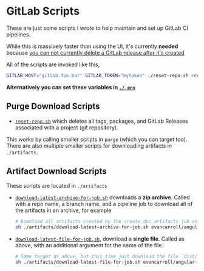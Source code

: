 GitLab Scripts
====

These are just some scripts I wrote to help maintain and set up GitLab CI
pipelines.

While this is massively faster than using the UI, it's currently **needed**
because [you can not currently delete a GitLab release after it's
created](https://stackoverflow.com/q/54418978/124486)

All of the scripts are invoked like this,

```sh
GITLAB_HOST="gitlab.foo.bar" GITLAB_TOKEN="mytoken" ./reset-repo.sh <repo>
```

**Alternatively you can set these variables in [`./.env`](./.env)**

Purge Download Scripts
----

* [`reset-repo.sh`](./reset-repo.sh) which deletes all tags, packages, and
	GitLab Releases associated with a project (git repository).

This works by calling smaller scripts in `purge` (which you can target too).
There are also multiple smaller scripts for downloading artifacts in
`./artifacts`.


Artifact Download Scripts
----

These scripts are located in `./artifacts`

* [`download-latest-archive-for-job.sh`](./artifacts/download-latest-archive-for-job.sh) downloads a **zip archive**. Called with a repo name, a branch name, and a pipeline job to download all of the artifacts in an archive, for example
  ```sh
  # Download all artifacts created by the create_doc_artifacts job on branch main on repo evancarroll/angular-ui
  sh ./artifacts/download-latest-archive-for-job.sh evancarroll/angular-ui main create_doc_artifacts
  ```

* [`download-latest-file-for-job.sh`](download-latest-file-for-job.sh), download a **single file**. Called as above, with an additional argument for the name of the file.
  ```sh
  # Same target as above, but this time just download the file `dist/compodoc/json/documentation.json`
  sh ./artifacts/download-latest-file-for-job.sh evancarroll/angular-ui main create_doc_artifacts dist/compodoc/json/documentation.json
  ```
